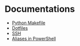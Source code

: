 # Documentations

* [Python Makefile](https://svn.python.org/projects/python/trunk/Doc/Makefile)
* [Dotfiles](https://www.atlassian.com/git/tutorials/dotfiles)
* [SSH](https://docs.github.com/en/github/authenticating-to-github/generating-a-new-ssh-key-and-adding-it-to-the-ssh-agent)
* [Aliases in PowerShell](https://stackoverflow.com/a/50954674/12394985)
